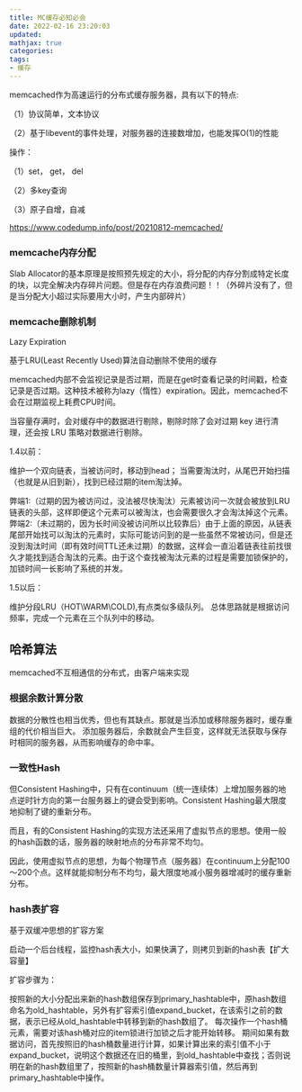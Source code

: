 ```yaml
---
title: MC缓存必知必会
date: 2022-02-16 23:20:03
updated:
mathjax: true
categories:
tags: 
- 缓存
---
```


memcached作为高速运行的分布式缓存服务器，具有以下的特点:

（1）协议简单，文本协议

（2）基于libevent的事件处理，对服务器的连接数增加，也能发挥O(1)的性能

操作：

（1）set， get， del

（2）多key查询

（3）原子自增，自减

https://www.codedump.info/post/20210812-memcached/

### memcache内存分配

Slab Allocator的基本原理是按照预先规定的大小，将分配的内存分割成特定长度的块，以完全解决内存碎片问题。但是存在内存浪费问题！！（外碎片没有了，但是当分配大小超过实际要用大小时，产生内部碎片）

### memcache删除机制

Lazy Expiration

基于LRU(Least Recently Used)算法自动删除不使用的缓存

memcached内部不会监视记录是否过期，而是在get时查看记录的时间戳，检查记录是否过期。这种技术被称为lazy（惰性）expiration。因此，memcached不会在过期监视上耗费CPU时间。

当容量存满时，会对缓存中的数据进行剔除，剔除时除了会对过期 key 进行清理，还会按 LRU 策略对数据进行剔除。

1.4以前：

维护一个双向链表，当被访问时，移动到head； 当需要淘汰时，从尾巴开始扫描（也就是从旧到新），找到已经过期的item淘汰掉。

弊端1:（过期的因为被访问过，没法被尽快淘汰）元素被访问一次就会被放到LRU链表的头部，这样即便这个元素可以被淘汰，也会需要很久才会淘汰掉这个元素。
弊端2:（未过期的，因为长时间没被访问所以比较靠后）由于上面的原因，从链表尾部开始找可以淘汰的元素时，实际可能访问到的是一些虽然不常被访问，但是还没到淘汰时间（即有效时间TTL还未过期）的数据，这样会一直沿着链表往前找很久才能找到适合淘汰的元素。由于这个查找被淘汰元素的过程是需要加锁保护的，加锁时间一长影响了系统的并发。

1.5以后：

维护分段LRU（HOT\WARM\COLD),有点类似多级队列。
总体思路就是根据访问频率，完成一个元素在三个队列中的移动。

## 哈希算法

memcached不互相通信的分布式，由客户端来实现

### 根据余数计算分散

数据的分散性也相当优秀，但也有其缺点。那就是当添加或移除服务器时，缓存重组的代价相当巨大。
添加服务器后，余数就会产生巨变，这样就无法获取与保存时相同的服务器，从而影响缓存的命中率。

### 一致性Hash

但Consistent Hashing中，只有在continuum（统一连续体）上增加服务器的地点逆时针方向的第一台服务器上的键会受到影响。Consistent Hashing最大限度地抑制了键的重新分布。

而且，有的Consistent Hashing的实现方法还采用了虚拟节点的思想。使用一般的hash函数的话，服务器的映射地点的分布非常不均匀。

因此，使用虚拟节点的思想，为每个物理节点（服务器）在continuum上分配100～200个点。这样就能抑制分布不均匀，最大限度地减小服务器增减时的缓存重新分布。

### hash表扩容

基于双缓冲思想的扩容方案

启动一个后台线程，监控hash表大小，如果快满了，则拷贝到新的hash表【扩大容量】

扩容步骤为：

按照新的大小分配出来新的hash数组保存到primary_hashtable中，原hash数组命名为old_hashtable，另外有扩容索引值expand_bucket，在该索引之前的数据，表示已经从old_hashtable中转移到新的hash数组了。
每次操作一个hash桶元素，需要对该hash桶对应的item锁进行加锁之后才能开始转移。
期间如果有数据访问，首先按照旧的hash桶数量进行计算，如果计算出来的索引值不小于expand_bucket，说明这个数据还在旧的桶里，到old_hashtable中查找；否则说明在新的hash数组里了，按照新的hash桶数量计算器索引值，然后再到primary_hashtable中操作。
